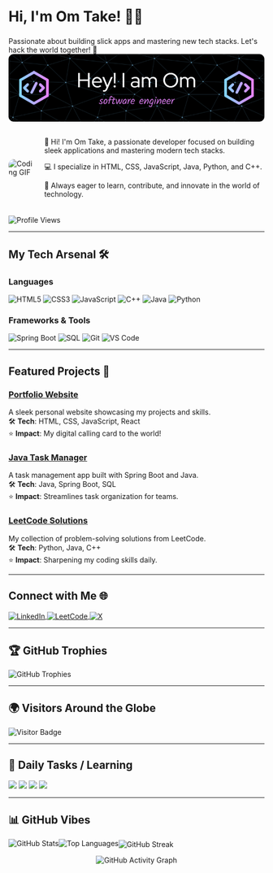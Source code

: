<div id="particles-js"></div>

# Hi, I'm Om Take! 👨‍💻
### <span id="typewriter" style="color: #00FF80;"></span>
Passionate about building slick apps and mastering new tech stacks. Let's hack the world together! 🚀
![Profile Banner](https://github.com/OmTake27/OmTake27/blob/main/github-header-image.png)
<div style="display: flex; align-items: center; gap: 20px; margin-bottom: 20px;"><centre>
  <img src="https://user-images.githubusercontent.com/55389276/140866485-8fb1c876-9a8f-4d6a-98dc-08c4981eaf70.gif" alt="Coding GIF" style="width: 300px; height: auto; border-radius: 10px;" /></centre>
  <div>
    <p>👋 Hi! I'm Om Take, a passionate developer focused on building sleek applications and mastering modern tech stacks.</p>
    <p>💻 I specialize in HTML, CSS, JavaScript, Java, Python, and C++.</p>
    <p>🚀 Always eager to learn, contribute, and innovate in the world of technology.</p>
  </div>
</div>



<p align="left">
  <img src="https://komarev.com/ghpvc/?username=omtake27&label=Profile%20views&color=0e75b6&style=flat" alt="Profile Views" />
</p>

---

## My Tech Arsenal 🛠️

### Languages
<div class="language-badges">
  <img src="https://img.shields.io/badge/HTML5-E34F26?style=for-the-badge&logo=html5&logoColor=white" alt="HTML5" />
  <img src="https://img.shields.io/badge/CSS3-1572B6?style=for-the-badge&logo=css3&logoColor=white" alt="CSS3" />
  <img src="https://img.shields.io/badge/JavaScript-F7DF1E?style=for-the-badge&logo=javascript&logoColor=black" alt="JavaScript" />
  <img src="https://img.shields.io/badge/C%2B%2B-00599C?style=for-the-badge&logo=c%2B%2B&logoColor=white" alt="C++" />
  <img src="https://img.shields.io/badge/Java-007396?style=for-the-badge&logo=java&logoColor=white" alt="Java" />
  <img src="https://img.shields.io/badge/Python-3776AB?style=for-the-badge&logo=python&logoColor=white" alt="Python" />
</div>

### Frameworks & Tools
<div class="framework-badges">
  <img src="https://img.shields.io/badge/SpringBoot-6DB33F?style=for-the-badge&logo=spring&logoColor=white" alt="Spring Boot" />
  <img src="https://img.shields.io/badge/SQL-4479A1?style=for-the-badge&logo=mysql&logoColor=white" alt="SQL" />
  <img src="https://img.shields.io/badge/Git-F05032?style=for-the-badge&logo=git&logoColor=white" alt="Git" />
  <img src="https://img.shields.io/badge/VS%20Code-007ACC?style=for-the-badge&logo=visual-studio-code&logoColor=white" alt="VS Code" />
</div>

<div class="skills-radar"></div>

---

## Featured Projects 🚀

<div class="project-card">
  <h3><a href="https://github.com/OmTake27/portfolio">Portfolio Website</a></h3>
  A sleek personal website showcasing my projects and skills.<br>
  🛠️ <b>Tech</b>: HTML, CSS, JavaScript, React<br>
  ⭐ <b>Impact</b>: My digital calling card to the world!
</div>

<div class="project-card">
  <h3><a href="https://github.com/OmTake27/task-manager">Java Task Manager</a></h3>
  A task management app built with Spring Boot and Java.<br>
  🛠️ <b>Tech</b>: Java, Spring Boot, SQL<br>
  ⭐ <b>Impact</b>: Streamlines task organization for teams.
</div>

<div class="project-card">
  <h3><a href="https://github.com/OmTake27/leetcode-solutions">LeetCode Solutions</a></h3>
  My collection of problem-solving solutions from LeetCode.<br>
  🛠️ <b>Tech</b>: Python, Java, C++<br>
  ⭐ <b>Impact</b>: Sharpening my coding skills daily.
</div>

---

## Connect with Me 🌐
<p align="left">
  <a href="https://linkedin.com/in/omtake" target="_blank">
    <img align="center" src="https://img.shields.io/badge/LinkedIn-0077B5?style=for-the-badge&logo=linkedin&logoColor=white" alt="LinkedIn" />
  </a>
  <a href="https://leetcode.com/omtake" target="_blank">
    <img align="center" src="https://img.shields.io/badge/LeetCode-FFA116?style=for-the-badge&logo=leetcode&logoColor=black" alt="LeetCode" />
  </a>
  <a href="https://x.com/omtake27" target="_blank">
    <img align="center" src="https://img.shields.io/badge/X-000000?style=for-the-badge&logo=x&logoColor=white" alt="X" />
  </a>
</p>

---

## 🏆 GitHub Trophies
<p align="left">
  <img src="https://github-profile-trophy.vercel.app/?username=omtake27&theme=radical&no-frame=true&margin-w=10" alt="GitHub Trophies" />
</p>

---

## 🌍 Visitors Around the Globe
<p align="left">
  <img src="https://visitor-badge.laobi.icu/badge?page_id=omtake27.omtake27&left_color=black&right_color=00FF80" alt="Visitor Badge" />
</p>

---

## 📅 Daily Tasks / Learning
<p>
  <!--START_SECTION:daily-tasks-->
  <img src="https://img.shields.io/badge/Practice%20LeetCode%20Problems-Ongoing-brightgreen?style=for-the-badge" />
  <img src="https://img.shields.io/badge/Learn%20Spring%20Boot%20Security-In%20Progress-yellow?style=for-the-badge" />
  <img src="https://img.shields.io/badge/Explore%20New%20Technologies-Exciting-blue?style=for-the-badge" />
  <img src="https://img.shields.io/badge/Work%20on%20Projects-Active-cyan?style=for-the-badge" />
  <!--END_SECTION:daily-tasks-->
</p>

---

## 📊 GitHub Vibes
<p>
  <img align="left" src="https://github-readme-stats.vercel.app/api?username=omtake27&show_icons=true&hide_border=false&theme=radical&count_private=true" alt="GitHub Stats" />
  <img align="left" src="https://github-readme-stats.vercel.app/api/top-langs/?username=omtake27&layout=compact&hide_border=false&theme=radical" alt="Top Languages" />
</p>

<p>
  <img align="center" src="https://github-readme-streak-stats.herokuapp.com/?user=omtake27&theme=gray" alt="GitHub Streak" />
</p>

<p align="center">
  <img src="https://github-readme-activity-graph.vercel.app/graph?username=omtake27&theme=github&bg_color=000000&color=00FF00" alt="GitHub Activity Graph" />
</p>

